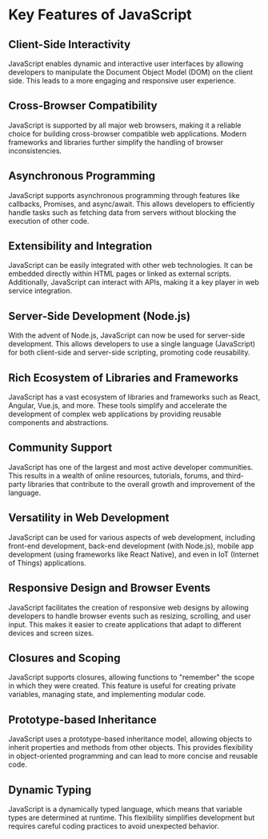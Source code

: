 # Key Features of JavaScript

## Client-Side Interactivity

JavaScript enables dynamic and interactive user interfaces by allowing developers to manipulate the Document Object Model (DOM) on the client side. This leads to a more engaging and responsive user experience.

## Cross-Browser Compatibility

JavaScript is supported by all major web browsers, making it a reliable choice for building cross-browser compatible web applications. Modern frameworks and libraries further simplify the handling of browser inconsistencies.


## Asynchronous Programming

JavaScript supports asynchronous programming through features like callbacks, Promises, and async/await. This allows developers to efficiently handle tasks such as fetching data from servers without blocking the execution of other code.

## Extensibility and Integration

JavaScript can be easily integrated with other web technologies. It can be embedded directly within HTML pages or linked as external scripts. Additionally, JavaScript can interact with APIs, making it a key player in web service integration.

## Server-Side Development (Node.js)

With the advent of Node.js, JavaScript can now be used for server-side development. This allows developers to use a single language (JavaScript) for both client-side and server-side scripting, promoting code reusability.

## Rich Ecosystem of Libraries and Frameworks

JavaScript has a vast ecosystem of libraries and frameworks such as React, Angular, Vue.js, and more. These tools simplify and accelerate the development of complex web applications by providing reusable components and abstractions.

## Community Support

JavaScript has one of the largest and most active developer communities. This results in a wealth of online resources, tutorials, forums, and third-party libraries that contribute to the overall growth and improvement of the language.

## Versatility in Web Development

JavaScript can be used for various aspects of web development, including front-end development, back-end development (with Node.js), mobile app development (using frameworks like React Native), and even in IoT (Internet of Things) applications.

## Responsive Design and Browser Events

JavaScript facilitates the creation of responsive web designs by allowing developers to handle browser events such as resizing, scrolling, and user input. This makes it easier to create applications that adapt to different devices and screen sizes.

## Closures and Scoping

JavaScript supports closures, allowing functions to "remember" the scope in which they were created. This feature is useful for creating private variables, managing state, and implementing modular code.

## Prototype-based Inheritance

JavaScript uses a prototype-based inheritance model, allowing objects to inherit properties and methods from other objects. This provides flexibility in object-oriented programming and can lead to more concise and reusable code.

## Dynamic Typing

JavaScript is a dynamically typed language, which means that variable types are determined at runtime. This flexibility simplifies development but requires careful coding practices to avoid unexpected behavior.
